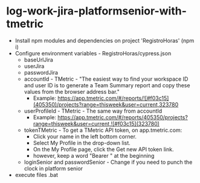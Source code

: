 # log-work-jira-platformsenior-with-tmetric
- Install npm modules and dependencies on project 'RegistroHoras' (npm i)
- Configure environment variables - RegistroHoras/cypress.json
  - baseUrlJira
  - userJira
  - passwordJira
  - accountId - TMetric - "The easiest way to find your workspace ID and user ID is to generate a Team Summary report and copy these values from the browser address bar."
    - Example: https://app.tmetric.com/#/reports/![#f03c15](405350)/projects?range=thisweek&user=current,323780
  - userProfileId - TMetric - The same way from accountId
    - Example: https://app.tmetric.com/#/reports/405350/projects?range=thisweek&user=current,![#f03c15](323780)
  - tokenTMetric - To get a TMetric API token, on app.tmetric.com: 
    - Click your name in the left bottom corner.
    - Select My Profile in the drop-down list.  
    - On the My Profile page, click the Get new API token link.
    - however, keep a word "Bearer " at the beginning
  - loginSenior and passwordSenior - Change if you need to punch the clock in platform senior
- execute files .bat
